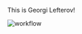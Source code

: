 This is Georgi Lefterov!

![workflow](https://github.com/GLefterov/sem/actions/workflows/main.yml/badge.svg)